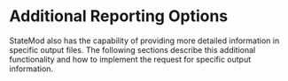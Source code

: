 # Additional Reporting Options #

StateMod also has the capability of providing more detailed information in specific output files. 
The following sections describe this additional functionality and how to implement the request for specific 
output information.